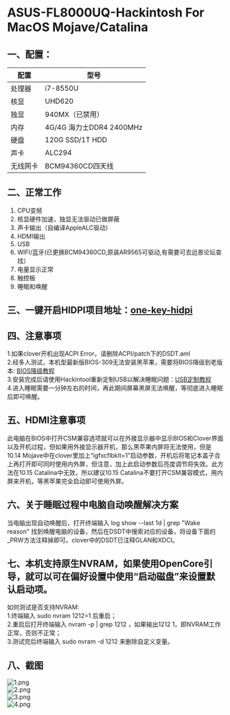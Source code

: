 # ASUS-FL8000UQ-Hackintosh For MacOS Mojave/Catalina

## 一、配置：

|    配置       |        型号                 |
|--------------|-----------------------------|
|    处理器     |          i7-8550U           |
|     核显      |          UHD620             |  
|     独显      |        940MX（已禁用）        |
|     内存      |  4G/4G 海力士DDR4 2400MHz    | 
|     硬盘      |       120G SSD/1T HDD       | 
|     声卡      |           ALC294            | 
|   无线网卡     |        BCM94360CD四天线      | 

## 二、正常工作
1. CPU变频
2. 核显硬件加速，独显无法驱动已做屏蔽
3. 声卡输出（自编译AppleALC驱动）
4. HDMI输出
5. USB
6. WIFI/蓝牙(已更换BCM94360CD,原装AR9565可驱动,有需要可去远景论坛查找）
7. 电量显示正常
8. 触控板
9. 睡眠和唤醒
## 三、一键开启HIDPI项目地址：[one-key-hidpi](https://github.com/xzhih/one-key-hidpi)
## 四、注意事项
1.如果clover开机出现ACPI Error，请删除ACPI/patch下的DSDT.aml  
2.经多人测试，本机型最新版BIOS-309无法安装黑苹果，需要将BIOS降级到老版本: [BIOS降级教程](http://bbs.pcbeta.com/viewthread-1841246-1-1.html)  
3.安装完成后请使用Hackintool重新定制USB以解决睡眠问题：[USB定制教程](https://blog.daliansky.net/Intel-FB-Patcher-USB-Custom-Video.html)  
4.进入睡眠需要一分钟左右的时间，再此期间屏幕黑屏无法唤醒，等彻底进入睡眠后即可唤醒。
## 五、HDMI注意事项
此电脑在BIOS中打开CSM兼容选项就可以在外接显示器中显示BIOS和Clover界面以及开机过程，但如果用外接显示器开机，那么黑苹果内屏将无法使用，但是10.14 Mojave中在clover里加上“igfxcflbklt=1”启动参数，开机后将笔记本盖子合上再打开即可同时使用内外屏，但注意，加上此启动参数后亮度调节将失效。此方法在10.15 Catalina中无效，所以建议10.15 Catalina不要打开CSM兼容模式，用内屏来开机，等黑苹果完全启动即可使用外屏。
## 六、关于睡眠过程中电脑自动唤醒解决方案
当电脑出现自动唤醒后，打开终端输入 log show --last 1d | grep "Wake reason" 找到唤醒电脑的设备，然后在DSDT中搜索对应的设备，将设备下面的_PRW方法注释掉即可。clover中的DSDT已注释GLAN和XDCI。
## 七、本机支持原生NVRAM，如果使用OpenCore引导，就可以可在偏好设置中使用“启动磁盘”来设置默认启动项。
如何测试是否支持NVRAM:  
1.终端输入  sudo nvram 1212=1  后重启；  
2.重启后打开终端输入  nvram -p | grep 1212  ，如果输出1212   1，即NVRAM工作正常，否则不正常；  
3.测试完后终端输入  sudo nvram -d 1212  来删除自定义变量。
## 八、截图
![1.png](https://github.com/KKKIIINNN/ASUS-FL8000UQ-Hackintosh/blob/master/screenshot/1.png)  
![2.png](https://github.com/KKKIIINNN/ASUS-FL8000UQ-Hackintosh/blob/master/screenshot/2.png)  
![3.png](https://github.com/KKKIIINNN/ASUS-FL8000UQ-Hackintosh/blob/master/screenshot/3.png)  
![4.png](https://github.com/KKKIIINNN/ASUS-FL8000UQ-Hackintosh/blob/master/screenshot/4.png)

